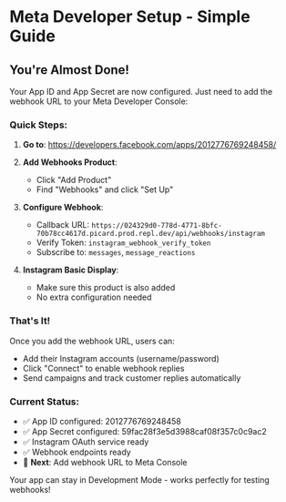 # Meta Developer Setup - Simple Guide

## You're Almost Done! 

Your App ID and App Secret are now configured. Just need to add the webhook URL to your Meta Developer Console:

### Quick Steps:

1. **Go to**: https://developers.facebook.com/apps/2012776769248458/

2. **Add Webhooks Product**: 
   - Click "Add Product" 
   - Find "Webhooks" and click "Set Up"

3. **Configure Webhook**:
   - Callback URL: `https://024329d0-778d-4771-8bfc-70b78cc4617d.picard.prod.repl.dev/api/webhooks/instagram`
   - Verify Token: `instagram_webhook_verify_token`
   - Subscribe to: `messages`, `message_reactions`

4. **Instagram Basic Display**:
   - Make sure this product is also added
   - No extra configuration needed

### That's It!

Once you add the webhook URL, users can:
- Add their Instagram accounts (username/password) 
- Click "Connect" to enable webhook replies
- Send campaigns and track customer replies automatically

### Current Status:
- ✅ App ID configured: 2012776769248458
- ✅ App Secret configured: 59fac28f3e5d3988caf08f357c0c9ac2
- ✅ Instagram OAuth service ready
- ✅ Webhook endpoints ready
- 🔄 **Next**: Add webhook URL to Meta Console

Your app can stay in Development Mode - works perfectly for testing webhooks!